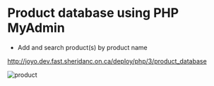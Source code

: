 # Product database using PHP MyAdmin 

* Add and search product(s) by product name

http://joyo.dev.fast.sheridanc.on.ca/deploy/php/3/product_database

![product](https://user-images.githubusercontent.com/29807797/39890900-3c4e58ec-546a-11e8-9723-5b91edb4063b.gif)
